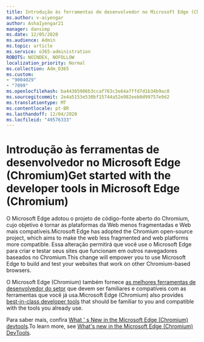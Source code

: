 ```yaml
---
title: Introdução às ferramentas de desenvolvedor no Microsoft Edge (Chromium)
ms.author: v-aiyengar
author: AshaIyengar21
manager: dansimp
ms.date: 12/05/2020
ms.audience: Admin
ms.topic: article
ms.service: o365-administration
ROBOTS: NOINDEX, NOFOLLOW
localization_priority: Normal
ms.collection: Adm_O365
ms.custom:
- "9004029"
- "7099"
ms.openlocfilehash: ba44365906b3ccaf763c3e64a7ffd7d1b34b9ac0
ms.sourcegitcommit: 2e4a5153e530bf15744a52e982eeb0d99757e9d2
ms.translationtype: MT
ms.contentlocale: pt-BR
ms.lasthandoff: 12/04/2020
ms.locfileid: "49576333"
---
```

# <a name="get-started-with-the-developer-tools-in-microsoft-edge-chromium"></a><span data-ttu-id="65cc7-102">Introdução às ferramentas de desenvolvedor no Microsoft Edge (Chromium)</span><span class="sxs-lookup"><span data-stu-id="65cc7-102">Get started with the developer tools in Microsoft Edge (Chromium)</span></span>

<span data-ttu-id="65cc7-103">O Microsoft Edge adotou o projeto de código-fonte aberto do Chromium, cujo objetivo é tornar as plataformas da Web menos fragmentadas e Web mais compatíveis.</span><span class="sxs-lookup"><span data-stu-id="65cc7-103">Microsoft Edge has adopted the Chromium open-source project, which aims to make the web less fragmented and web platforms more compatible.</span></span> <span data-ttu-id="65cc7-104">Essa alteração permitirá que você use o Microsoft Edge para criar e testar seus sites que funcionam em outros navegadores baseados no Chromium.</span><span class="sxs-lookup"><span data-stu-id="65cc7-104">This change will empower you to use Microsoft Edge to build and test your websites that work on other Chromium-based browsers.</span></span>

<span data-ttu-id="65cc7-105">O Microsoft Edge (Chromium) também fornece [as melhores ferramentas de desenvolvedor do setor](https://go.microsoft.com/fwlink/?linkid=2134941) que devem ser familiares e compatíveis com as ferramentas que você já usa.</span><span class="sxs-lookup"><span data-stu-id="65cc7-105">Microsoft Edge (Chromium) also provides [best-in-class developer tools](https://go.microsoft.com/fwlink/?linkid=2134941) that should be familiar to you and compatible with the tools you already use.</span></span>

<span data-ttu-id="65cc7-106">Para saber mais, confira [What ' s New in the Microsoft Edge (Chromium) devtools](https://go.microsoft.com/fwlink/?linkid=2135020).</span><span class="sxs-lookup"><span data-stu-id="65cc7-106">To learn more, see [What's new in the Microsoft Edge (Chromium) DevTools](https://go.microsoft.com/fwlink/?linkid=2135020).</span></span>